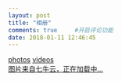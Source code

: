```yaml
---
layout: post
title: "相册"
comments: true     #开启评论功能
date: 2018-01-11 12:46:45
---
```


<script src="jquery-3.3.1.min.js"></script>
<link rel="stylesheet" href="ins.css">
<div class="photos-btn-wrap">
	<a class="photos-btn active" href="javascript:void(0)">photos</a>
	<a class="photos-btn" target="_blank" href="videos.html">videos</a>
</div>
<div class="instagram itemscope">
	<a href="http://peerywwd5.bkt.clouddn.com/" target="_blank" class="open-ins">图片来自七牛云，正在加载中…</a>
	 <section class="archives album">
        <ul class="img-box-ul"></ul>
    </section>
</div>
<script>
  (function() {
    var loadScript = function(path) {
      var $script = document.createElement('script')
      document.getElementsByTagName('body')[0].appendChild($script)
      $script.setAttribute('src', path)
    }
    setTimeout(function() {
      loadScript('ins.js')
    }, 0)
  })()
</script>